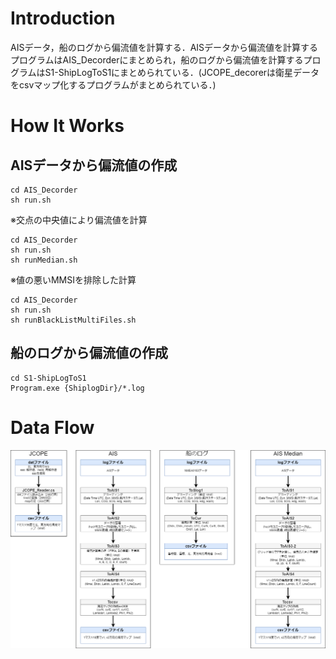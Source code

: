 # Introduction
AISデータ，船のログから偏流値を計算する．AISデータから偏流値を計算するプログラムはAIS_Decorderにまとめられ，船のログから偏流値を計算するプログラムはS1-ShipLogToS1にまとめられている．(JCOPE_decorerは衛星データをcsvマップ化するプログラムがまとめられている．)

# How It Works 
## AISデータから偏流値の作成
```
cd AIS_Decorder
sh run.sh 
```

※交点の中央値により偏流値を計算
```
cd AIS_Decorder
sh run.sh 
sh runMedian.sh
```

※値の悪いMMSIを排除した計算
```
cd AIS_Decorder
sh run.sh 
sh runBlackListMultiFiles.sh
```

## 船のログから偏流値の作成
```
cd S1-ShipLogToS1
Program.exe {ShiplogDir}/*.log
```

# Data Flow
![DataFlow](./images/dataFlow.png)